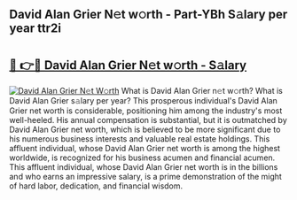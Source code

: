 ## David Alan Grier N𝚎t w𝚘rth - Part-YBh S𝚊lary per year ttr2i

# <h2><a href="http://gc459y.nevu.top/?p=David+Alan+Grier">🔗 👉🔴 David Alan Grier N𝚎t w𝚘rth - S𝚊lary</a></h2>

[![David Alan Grier N𝚎t W𝚘rth](https://i.imgur.com/Oavwk0R.jpeg)](http://gc459y.nevu.top/?p=David+Alan+Grier)
What is David Alan Grier n𝚎t w𝚘rth? What is David Alan Grier s𝚊lary per year?
This prosperous individual's David Alan Grier net worth is considerable, positioning him among the industry's most well-heeled. His annual compensation is substantial, but it is outmatched by David Alan Grier net worth, which is believed to be more significant due to his numerous business interests and valuable real estate holdings. This affluent individual, whose David Alan Grier net worth is among the highest worldwide, is recognized for his business acumen and financial acumen. This affluent individual, whose David Alan Grier net worth is in the billions and who earns an impressive salary, is a prime demonstration of the might of hard labor, dedication, and financial wisdom.
